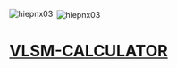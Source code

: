 

<!--
### 🎶 Music Love

[![Listen to my favorite track](https://img.shields.io/badge/Listen%20on%20YouTube-FF0000?style=for-the-badge&logo=youtube)](https://youtu.be/4mmL07h3MMo?si=QhV8cK2s6Q_g9tOp&t=134)



<h2 align="center"> Red High Heels </h2>
-->





<p><img align="left" src="https://github-readme-stats.vercel.app/api/top-langs?username=hiepnx03&show_icons=true&locale=en&layout=compact" alt="hiepnx03" /></p>

<p>&nbsp;<img align="center" src="https://github-readme-stats.vercel.app/api?username=hiepnx03&show_icons=true&locale=en" alt="hiepnx03" /></p>
<!--
<p><img align="center" src="https://github-readme-streak-stats.herokuapp.com/?user=hiepnx03&theme=default" alt="hiepnx03" /></p>
<!--
![](https://github-profile-summary-cards.vercel.app/api/cards/profile-details?username=hiepnx03&theme=github_dark)
	<div>
		![](https://github-profile-summary-cards.vercel.app/api/cards/repos-per-language?username=hiepnx03&theme=github_dark)
		![](https://github-profile-summary-cards.vercel.app/api/cards/most-commit-language?username=hiepnx03&theme=github_dark)
	</div>

<br>

<!--
<h2 align="center"> Where to find me </h2>
<br>
<!-- https://icons8.com -->
<!-- <div align="center">
  <a href="https://www.youtube.com/channel/UC1wzA77kA22B86VA4lYNeAg" target="_blank">
    <img src="https://img.icons8.com/bubbles/100/000000/youtube.png" alt="hgbaodev-youtube" />
  </a>
  <a href="https://facebook.com/ga.vit123" target="_blank">
    <img src="https://img.icons8.com/bubbles/100/000000/facebook-new.png" alt="hgbaodev-facebook" />
  </a>
  <a href="https://www.tiktok.com/@ga.vit123" target="_blank">
    <img src="https://img.icons8.com/bubbles/100/000000/tiktok.png" alt="hgbaodev-tiktok" />
  </a>
  <a href="https://www.instagram.com/ga.vit123/" target="_blank">
    <img src="https://img.icons8.com/bubbles/100/000000/instagram.png" alt="hgbaodev-instagram" />
  </a>
  <a href="https://www.pinterest.com/hiepnx03/" target="_blank">
    <img src="https://img.icons8.com/bubbles/100/000000/pinterest.png" alt="hgbaodev-pinterest" />
  </a>
  <a href="https://www.twitter.com/NguynXunHipOff1/" target="_blank">
    <img src="https://img.icons8.com/?size=100&id=108650&format=png" alt="hgbaodev-twitter" />
  </a>
  <a href="mailto:hiepnx03@gmail.com" target="top">
    <img src="https://img.icons8.com/bubbles/100/000000/apple-mail.png" alt="hgbaodev-email" />
  </a>
</div>
-->

<!--
# [MY-PROFILE](https://hiepnx03.github.io/MY-PROFILE/index.html)
-->

# [VLSM-CALCULATOR](https://hiepnx03.github.io/2024-10-VLSM-Calculator-JavaScript/)

